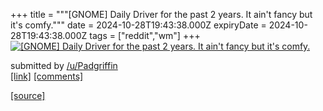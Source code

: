 +++
title = """[GNOME] Daily Driver for the past 2 years. It ain't fancy but it's comfy."""
date = 2024-10-28T19:43:38.000Z
expiryDate = 2024-10-28T19:43:38.000Z
tags = ["reddit","wm"]
+++
[![[GNOME] Daily Driver for the past 2 years. It ain't fancy but it's comfy.](https://preview.redd.it/gixiogh1wjxd1.png?width=640&crop=smart&auto=webp&s=a5a90ef2a4a96c93768e3b9d169ff34351bfbdab "[GNOME] Daily Driver for the past 2 years. It ain't fancy but it's comfy.")](https://www.reddit.com/r/unixporn/comments/1geb7c2/gnome_daily_driver_for_the_past_2_years_it_aint/)

submitted by [/u/Padgriffin](https://www.reddit.com/user/Padgriffin)  
[\[link\]](https://i.redd.it/gixiogh1wjxd1.png) [\[comments\]](https://www.reddit.com/r/unixporn/comments/1geb7c2/gnome_daily_driver_for_the_past_2_years_it_aint/)

[[source]](https://www.reddit.com/r/unixporn/comments/1geb7c2/gnome_daily_driver_for_the_past_2_years_it_aint/)
